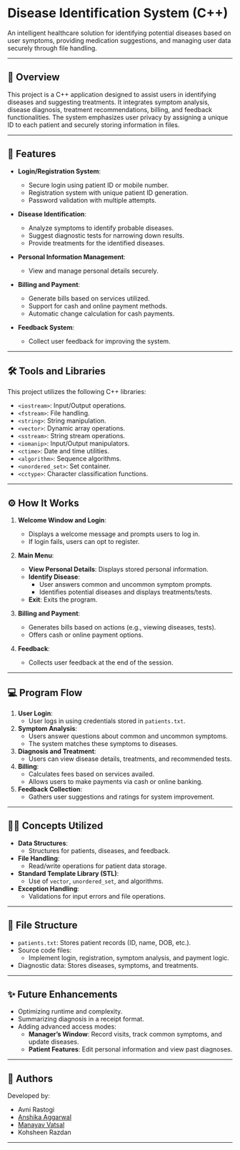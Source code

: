 # Disease Identification System (C++)

An intelligent healthcare solution for identifying potential diseases based on user symptoms, providing medication suggestions, and managing user data securely through file handling.

---

## 📖 Overview

This project is a C++ application designed to assist users in identifying diseases and suggesting treatments. It integrates symptom analysis, disease diagnosis, treatment recommendations, billing, and feedback functionalities. The system emphasizes user privacy by assigning a unique ID to each patient and securely storing information in files.

---

## 🚀 Features

- **Login/Registration System**:
  - Secure login using patient ID or mobile number.
  - Registration system with unique patient ID generation.
  - Password validation with multiple attempts.

- **Disease Identification**:
  - Analyze symptoms to identify probable diseases.
  - Suggest diagnostic tests for narrowing down results.
  - Provide treatments for the identified diseases.

- **Personal Information Management**:
  - View and manage personal details securely.

- **Billing and Payment**:
  - Generate bills based on services utilized.
  - Support for cash and online payment methods.
  - Automatic change calculation for cash payments.

- **Feedback System**:
  - Collect user feedback for improving the system.

---

## 🛠️ Tools and Libraries

This project utilizes the following C++ libraries:
- `<iostream>`: Input/Output operations.
- `<fstream>`: File handling.
- `<string>`: String manipulation.
- `<vector>`: Dynamic array operations.
- `<sstream>`: String stream operations.
- `<iomanip>`: Input/Output manipulators.
- `<ctime>`: Date and time utilities.
- `<algorithm>`: Sequence algorithms.
- `<unordered_set>`: Set container.
- `<cctype>`: Character classification functions.

---

## ⚙️ How It Works

1. **Welcome Window and Login**:
   - Displays a welcome message and prompts users to log in.
   - If login fails, users can opt to register.

2. **Main Menu**:
   - **View Personal Details**: Displays stored personal information.
   - **Identify Disease**:
     - User answers common and uncommon symptom prompts.
     - Identifies potential diseases and displays treatments/tests.
   - **Exit**: Exits the program.

3. **Billing and Payment**:
   - Generates bills based on actions (e.g., viewing diseases, tests).
   - Offers cash or online payment options.

4. **Feedback**:
   - Collects user feedback at the end of the session.

---

## 💻 Program Flow

1. **User Login**:
   - User logs in using credentials stored in `patients.txt`.
2. **Symptom Analysis**:
   - Users answer questions about common and uncommon symptoms.
   - The system matches these symptoms to diseases.
3. **Diagnosis and Treatment**:
   - Users can view disease details, treatments, and recommended tests.
4. **Billing**:
   - Calculates fees based on services availed.
   - Allows users to make payments via cash or online banking.
5. **Feedback Collection**:
   - Gathers user suggestions and ratings for system improvement.

---

## 🧑‍💻 Concepts Utilized

- **Data Structures**:
  - Structures for patients, diseases, and feedback.
- **File Handling**:
  - Read/write operations for patient data storage.
- **Standard Template Library (STL)**:
  - Use of `vector`, `unordered_set`, and algorithms.
- **Exception Handling**:
  - Validations for input errors and file operations.

---

## 📂 File Structure

- `patients.txt`: Stores patient records (ID, name, DOB, etc.).
- Source code files:
  - Implement login, registration, symptom analysis, and payment logic.
- Diagnostic data: Stores diseases, symptoms, and treatments.

---

## ✨ Future Enhancements

- Optimizing runtime and complexity.
- Summarizing diagnosis in a receipt format.
- Adding advanced access modes:
  - **Manager’s Window**: Record visits, track common symptoms, and update diseases.
  - **Patient Features**: Edit personal information and view past diagnoses.

---

## 📜 Authors

Developed by:
- Avni Rastogi 
- <a href="https://github.com/aggarwalanshika" target="_blank">Anshika Aggarwal</a>
- <a href="https://github.com/manayavvatsal" target="_blank">Manayav Vatsal</a>
- Kohsheen Razdan 

---

